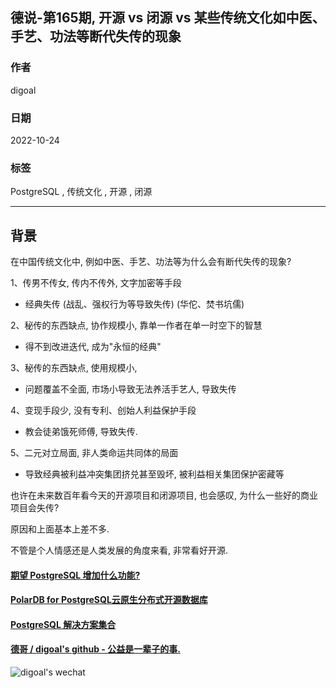 ## 德说-第165期, 开源 vs 闭源 vs 某些传统文化如中医、手艺、功法等断代失传的现象    
        
### 作者        
digoal        
        
### 日期        
2022-10-24        
        
### 标签        
PostgreSQL , 传统文化 , 开源 , 闭源       
        
----        
        
## 背景   
  
在中国传统文化中, 例如中医、手艺、功法等为什么会有断代失传的现象?   
  
1、传男不传女, 传内不传外, 文字加密等手段   
- 经典失传 (战乱、强权行为等导致失传)  (华佗、焚书坑儒)    
  
2、秘传的东西缺点, 协作规模小, 靠单一作者在单一时空下的智慧  
- 得不到改进迭代, 成为"永恒的经典"    
  
3、秘传的东西缺点, 使用规模小,   
- 问题覆盖不全面, 市场小导致无法养活手艺人, 导致失传    
  
4、变现手段少, 没有专利、创始人利益保护手段  
- 教会徒弟饿死师傅, 导致失传.    
  
5、二元对立局面, 非人类命运共同体的局面    
- 导致经典被利益冲突集团挤兑甚至毁坏, 被利益相关集团保护密藏等    
  
也许在未来数百年看今天的开源项目和闭源项目, 也会感叹, 为什么一些好的商业项目会失传?    
  
原因和上面基本上差不多.    
  
不管是个人情感还是人类发展的角度来看, 非常看好开源.   
  
  
  
  
#### [期望 PostgreSQL 增加什么功能?](https://github.com/digoal/blog/issues/76 "269ac3d1c492e938c0191101c7238216")
  
  
#### [PolarDB for PostgreSQL云原生分布式开源数据库](https://github.com/ApsaraDB/PolarDB-for-PostgreSQL "57258f76c37864c6e6d23383d05714ea")
  
  
#### [PostgreSQL 解决方案集合](https://yq.aliyun.com/topic/118 "40cff096e9ed7122c512b35d8561d9c8")
  
  
#### [德哥 / digoal's github - 公益是一辈子的事.](https://github.com/digoal/blog/blob/master/README.md "22709685feb7cab07d30f30387f0a9ae")
  
  
![digoal's wechat](../pic/digoal_weixin.jpg "f7ad92eeba24523fd47a6e1a0e691b59")
  
